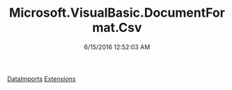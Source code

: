 ﻿---
title: Microsoft.VisualBasic.DocumentFormat.Csv
date: 6/15/2016 12:52:03 AM
---

[DataImports](T-Microsoft.VisualBasic.DocumentFormat.Csv.DataImports.html)
[Extensions](T-Microsoft.VisualBasic.DocumentFormat.Csv.Extensions.html)
